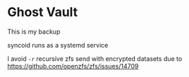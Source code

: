 # Ghost Vault

This is my backup

syncoid runs as a systemd service

I avoid `-r` recursive zfs send with encrypted datasets due to https://github.com/openzfs/zfs/issues/14709